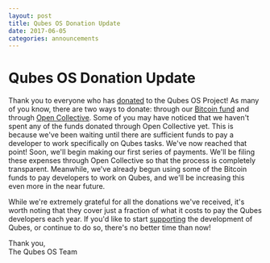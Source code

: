 ```yaml
---
layout: post
title: Qubes OS Donation Update
date: 2017-06-05
categories: announcements
---
```


Qubes OS Donation Update
========================

Thank you to everyone who has [donated][donations] to the Qubes OS Project!
As many of you know, there are two ways to donate: through our [Bitcoin fund]
and through [Open Collective]. Some of you may have noticed that we
haven't spent any of the funds donated through Open Collective yet. This
is because we've been waiting until there are sufficient funds to pay a
developer to work specifically on Qubes tasks. We've now reached that
point! Soon, we'll begin making our first series of payments. We'll be
filing these expenses through Open Collective so that the process is
completely transparent. Meanwhile, we've already begun using some of the
Bitcoin funds to pay developers to work on Qubes, and we'll be increasing
this even more in the near future.

While we're extremely grateful for all the donations we've received,
it's worth noting that they cover just a fraction of what it costs to pay
the Qubes developers each year. If you'd like to start [supporting][donations]
the development of Qubes, or continue to do so, there's no better time than
now!

Thank you,  
The Qubes OS Team

[donations]: https://www.qubes-os.org/donate/
[Open Collective]: https://opencollective.com/qubes-os
[Bitcoin fund]: https://www.qubes-os.org/news/2016/07/13/qubes-distributed-fund/

